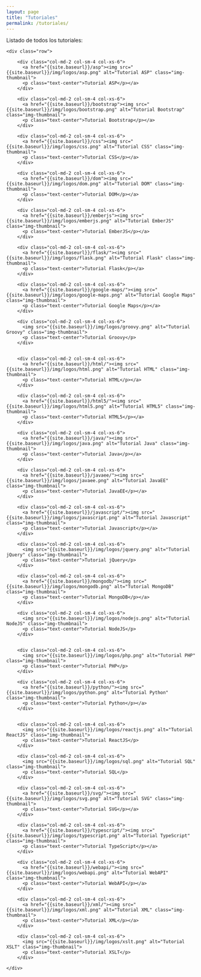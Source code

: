 ```yaml
---
layout: page
title: "Tutoriales"
permalink: /tutoriales/
---
```


Listado de todos los tutoriales:

<div class="container-fluid">

    <div class="row">

<!--
        <div class="col-md-2 col-sm-4 col-xs-6">
          <img src="{{site.baseurl}}/img/logos/ajax.png" alt="Tutorial AJAX" class="img-thumbnail">
          <p class="text-center">Tutorial AJAX</p>
        </div>


        <div class="col-md-2 col-sm-4 col-xs-6">
          <img src="{{site.baseurl}}/img/logos/angularjs.png" alt="Tutorial AngularJS" class="img-thumbnail">
          <p class="text-center">Tutorial AngularJS</p>
        </div>
-->

        <div class="col-md-2 col-sm-4 col-xs-6">
          <a href="{{site.baseurl}}/asp"><img src="{{site.baseurl}}/img/logos/asp.png" alt="Tutorial ASP" class="img-thumbnail">
          <p class="text-center">Tutorial ASP</p></a>
        </div>

        <div class="col-md-2 col-sm-4 col-xs-6">
          <a href="{{site.baseurl}}/bootstrap"><img src="{{site.baseurl}}/img/logos/bootstrap.png" alt="Tutorial Bootstrap" class="img-thumbnail">
          <p class="text-center">Tutorial Bootstrap</p></a>
        </div>

        <div class="col-md-2 col-sm-4 col-xs-6">
          <a href="{{site.baseurl}}/css"><img src="{{site.baseurl}}/img/logos/css.png" alt="Tutorial CSS" class="img-thumbnail">
          <p class="text-center">Tutorial CSS</p></a>
        </div>

        <div class="col-md-2 col-sm-4 col-xs-6">
          <a href="{{site.baseurl}}/dom"><img src="{{site.baseurl}}/img/logos/dom.png" alt="Tutorial DOM" class="img-thumbnail">
          <p class="text-center">Tutorial DOM</p></a>
        </div>

        <div class="col-md-2 col-sm-4 col-xs-6">
          <a href="{{site.baseurl}}/emberjs"><img src="{{site.baseurl}}/img/logos/emberjs.png" alt="Tutorial EmberJS" class="img-thumbnail">
          <p class="text-center">Tutorial EmberJS</p></a>
        </div>

        <div class="col-md-2 col-sm-4 col-xs-6">
          <a href="{{site.baseurl}}/flask/"><img src="{{site.baseurl}}/img/logos/flask.png" alt="Tutorial Flask" class="img-thumbnail">
          <p class="text-center">Tutorial Flask</p></a>
        </div>

<!--
        <div class="col-md-2 col-sm-4 col-xs-6">
          <img src="{{site.baseurl}}/img/logos/golang.png" alt="Tutorial Go" class="img-thumbnail">
          <p class="text-center">Tutorial Go</p>
        </div>
-->
        <div class="col-md-2 col-sm-4 col-xs-6">
          <a href="{{site.baseurl}}/google-maps/"><img src="{{site.baseurl}}/img/logos/google-maps.png" alt="Tutorial Google Maps" class="img-thumbnail">
          <p class="text-center">Tutorial Google Maps</p></a>
        </div>

        <div class="col-md-2 col-sm-4 col-xs-6">
          <img src="{{site.baseurl}}/img/logos/groovy.png" alt="Tutorial Groovy" class="img-thumbnail">
          <p class="text-center">Tutorial Groovy</p>
        </div>


        <div class="col-md-2 col-sm-4 col-xs-6">
          <a href="{{site.baseurl}}/html/"><img src="{{site.baseurl}}/img/logos/html.png" alt="Tutorial HTML" class="img-thumbnail">
          <p class="text-center">Tutorial HTML</p></a>
        </div>

        <div class="col-md-2 col-sm-4 col-xs-6">
          <a href="{{site.baseurl}}/html5/"><img src="{{site.baseurl}}/img/logos/html5.png" alt="Tutorial HTML5" class="img-thumbnail">
          <p class="text-center">Tutorial HTML5</p></a>
        </div>

<!--
        <div class="col-md-2 col-sm-4 col-xs-6">
          <img src="{{site.baseurl}}/img/logos/ionic.png" alt="Tutorial Ionic" class="img-thumbnail">
          <p class="text-center">Tutorial Ionic</p>
        </div>
-->

        <div class="col-md-2 col-sm-4 col-xs-6">
          <a href="{{site.baseurl}}/java/"><img src="{{site.baseurl}}/img/logos/java.png" alt="Tutorial Java" class="img-thumbnail">
          <p class="text-center">Tutorial Java</p></a>
        </div>

        <div class="col-md-2 col-sm-4 col-xs-6">
          <a href="{{site.baseurl}}/javaee/"><img src="{{site.baseurl}}/img/logos/javaee.png" alt="Tutorial JavaEE" class="img-thumbnail">
          <p class="text-center">Tutorial JavaEE</p></a>
        </div>

        <div class="col-md-2 col-sm-4 col-xs-6">
          <a href="{{site.baseurl}}/javascript/"><img src="{{site.baseurl}}/img/logos/javascript.png" alt="Tutorial Javascript" class="img-thumbnail">
          <p class="text-center">Tutorial Javascript</p></a>
        </div>

        <div class="col-md-2 col-sm-4 col-xs-6">
          <img src="{{site.baseurl}}/img/logos/jquery.png" alt="Tutorial jQuery" class="img-thumbnail">
          <p class="text-center">Tutorial jQuery</p>
        </div>

<!--
        <div class="col-md-2 col-sm-4 col-xs-6">
          <img src="{{site.baseurl}}/img/logos/jquery-mobile.png" alt="Tutorial jQuery Mobile" class="img-thumbnail">
          <p class="text-center">Tutorial jQuery Mobile</p>
        </div>

        <div class="col-md-2 col-sm-4 col-xs-6">
          <img src="{{site.baseurl}}/img/logos/jsp.png" alt="Tutorial JSP" class="img-thumbnail">
          <p class="text-center">Tutorial JSP</p>
        </div>
-->
        <div class="col-md-2 col-sm-4 col-xs-6">
          <a href="{{site.baseurl}}/mongodb/"><img src="{{site.baseurl}}/img/logos/mongodb.png" alt="Tutorial MongoDB" class="img-thumbnail">
          <p class="text-center">Tutorial MongoDB</p></a>
        </div>

        <div class="col-md-2 col-sm-4 col-xs-6">
          <img src="{{site.baseurl}}/img/logos/nodejs.png" alt="Tutorial NodeJS" class="img-thumbnail">
          <p class="text-center">Tutorial NodeJS</p>
        </div>


        <div class="col-md-2 col-sm-4 col-xs-6">
          <img src="{{site.baseurl}}/img/logos/php.png" alt="Tutorial PHP" class="img-thumbnail">
          <p class="text-center">Tutorial PHP</p>
        </div>

<!--

        <div class="col-md-2 col-sm-4 col-xs-6">
          <img src="{{site.baseurl}}/img/logos/polymer.png" alt="Tutorial Polymer" class="img-thumbnail">
          <p class="text-center">Tutorial Polymer</p>
        </div>
-->

        <div class="col-md-2 col-sm-4 col-xs-6">
          <a href="{{site.baseurl}}/python/"><img src="{{site.baseurl}}/img/logos/python.png" alt="Tutorial Python" class="img-thumbnail">
          <p class="text-center">Tutorial Python</p></a>
        </div>


        <div class="col-md-2 col-sm-4 col-xs-6">
          <img src="{{site.baseurl}}/img/logos/reactjs.png" alt="Tutorial ReactJS" class="img-thumbnail">
          <p class="text-center">Tutorial ReactJS</p>
        </div>

<!--
        <div class="col-md-2 col-sm-4 col-xs-6">
          <img src="{{site.baseurl}}/img/logos/rust.png" alt="Tutorial Rust" class="img-thumbnail">
          <p class="text-center">Tutorial Rust</p>
        </div>

        <div class="col-md-2 col-sm-4 col-xs-6">
          <img src="{{site.baseurl}}/img/logos/spring.png" alt="Tutorial Spring" class="img-thumbnail">
          <p class="text-center">Tutorial Spring</p>
        </div>

-->

        <div class="col-md-2 col-sm-4 col-xs-6">
          <img src="{{site.baseurl}}/img/logos/sql.png" alt="Tutorial SQL" class="img-thumbnail">
          <p class="text-center">Tutorial SQL</p>
        </div>

        <div class="col-md-2 col-sm-4 col-xs-6">
          <a href="{{site.baseurl}}/svg/"><img src="{{site.baseurl}}/img/logos/svg.png" alt="Tutorial SVG" class="img-thumbnail">
          <p class="text-center">Tutorial SVG</p></a>
        </div>

        <div class="col-md-2 col-sm-4 col-xs-6">
          <a href="{{site.baseurl}}/typescript/"><img src="{{site.baseurl}}/img/logos/typescript.png" alt="Tutorial TypeScript" class="img-thumbnail">
          <p class="text-center">Tutorial TypeScript</p></a>
        </div>

        <div class="col-md-2 col-sm-4 col-xs-6">
          <a href="{{site.baseurl}}/webapi/"><img src="{{site.baseurl}}/img/logos/webapi.png" alt="Tutorial WebAPI" class="img-thumbnail">
          <p class="text-center">Tutorial WebAPI</p></a>
        </div>        

        <div class="col-md-2 col-sm-4 col-xs-6">
          <a href="{{site.baseurl}}/xml/"><img src="{{site.baseurl}}/img/logos/xml.png" alt="Tutorial XML" class="img-thumbnail">
          <p class="text-center">Tutorial XML</p></a>
        </div>

        <div class="col-md-2 col-sm-4 col-xs-6">
          <img src="{{site.baseurl}}/img/logos/xslt.png" alt="Tutorial XSLT" class="img-thumbnail">
          <p class="text-center">Tutorial XSLT</p>
        </div>

    </div>
</div>
